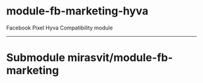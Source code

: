 # module-fb-marketing-hyva
Facebook Pixel Hyva Compatibility module

------
# Submodule mirasvit/module-fb-marketing

